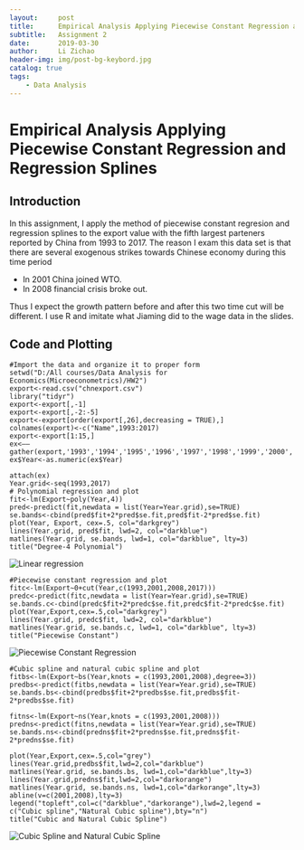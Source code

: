 ```yaml
---
layout:     post
title:      Empirical Analysis Applying Piecewise Constant Regression and Regression Splines
subtitle:   Assignment 2
date:       2019-03-30
author:     Li Zichao
header-img: img/post-bg-keybord.jpg
catalog: true
tags:
    - Data Analysis
---
```

# Empirical Analysis Applying Piecewise Constant Regression and Regression Splines

## Introduction

In this assignment, I apply the method of piecewise constant regresion and regression splines to the export value with the fifth largest
parteners reported by China from 1993 to 2017. The reason I exam this data set is that there are several exogenous strikes towards Chinese 
economy during this time period
  - In 2001 China joined WTO.
  - In 2008 financial crisis broke out.
  
Thus I expect the growth pattern before and after this two time cut will be different. I use R and imitate what Jiaming did to the wage 
data in the slides.

## Code and Plotting


    #Import the data and organize it to proper form 
    setwd("D:/All courses/Data Analysis for Economics(Microeconometrics)/HW2")  
    export<-read.csv("chnexport.csv")  
    library("tidyr")  
    export<-export[,-1]  
    export<-export[,-2:-5]  
    export<-export[order(export[,26],decreasing = TRUE),]  
    colnames(export)<-c("Name",1993:2017)  
    export<-export[1:15,]  
    ex<——gather(export,'1993','1994','1995','1996','1997','1998','1999','2000','2001','2002','2003','2004','2005','2006','2007','2008','2009','2010','2011','2012','2013','2014','2015','2016',key="Year",value="Export")  
    ex$Year<-as.numeric(ex$Year)  

    attach(ex)  
    Year.grid<-seq(1993,2017)  
    # Polynomial regression and plot  
    fit<-lm(Export~poly(Year,4))  
    pred<-predict(fit,newdata = list(Year=Year.grid),se=TRUE)  
    se.bands<-cbind(pred$fit+2*pred$se.fit,pred$fit-2*pred$se.fit)  
    plot(Year, Export, cex=.5, col="darkgrey")   
    lines(Year.grid, pred$fit, lwd=2, col="darkblue")   
    matlines(Year.grid, se.bands, lwd=1, col="darkblue", lty=3)  
    title("Degree-4 Polynomial")  

![Linear regression](https://github.com/Lzc563236/Lzc563236.github.io/blob/master/img/lm.png)


    #Piecewise constant regression and plot  
    fitc<-lm(Export~0+cut(Year,c(1993,2001,2008,2017)))  
    predc<-predict(fitc,newdata = list(Year=Year.grid),se=TRUE)  
    se.bands.c<-cbind(predc$fit+2*predc$se.fit,predc$fit-2*predc$se.fit)  
    plot(Year,Export,cex=.5,col="darkgrey")  
    lines(Year.grid, predc$fit, lwd=2, col="darkblue")  
    matlines(Year.grid, se.bands.c, lwd=1, col="darkblue", lty=3)  
    title("Piecewise Constant")  

![Piecewise Constant Regression](https://github.com/Lzc563236/Lzc563236.github.io/blob/master/img/lmc.png)


    #Cubic spline and natural cubic spline and plot
    fitbs<-lm(Export~bs(Year,knots = c(1993,2001,2008),degree=3))  
    predbs<-predict(fitbs,newdata = list(Year=Year.grid),se=TRUE)  
    se.bands.bs<-cbind(predbs$fit+2*predbs$se.fit,predbs$fit-2*predbs$se.fit)  

    fitns<-lm(Export~ns(Year,knots = c(1993,2001,2008)))  
    predns<-predict(fitns,newdata = list(Year=Year.grid),se=TRUE)  
    se.bands.ns<-cbind(predns$fit+2*predns$se.fit,predns$fit-2*predns$se.fit)  

    plot(Year,Export,cex=.5,col="grey")  
    lines(Year.grid,predbs$fit,lwd=2,col="darkblue")  
    matlines(Year.grid, se.bands.bs, lwd=1,col="darkblue",lty=3)  
    lines(Year.grid,predns$fit,lwd=2,col="darkorange")  
    matlines(Year.grid, se.bands.ns, lwd=1,col="darkorange",lty=3)  
    abline(v=c(2001,2008),lty=3)  
    legend("topleft",col=c("darkblue","darkorange"),lwd=2,legend = c("Cubic spline","Natural Cubic spline"),bty="n")  
    title("Cubic and Natural Cubic Spline")  

![Cubic Spline and Natural Cubic Spline](https://github.com/Lzc563236/Lzc563236.github.io/blob/master/img/lmbsns.png)
